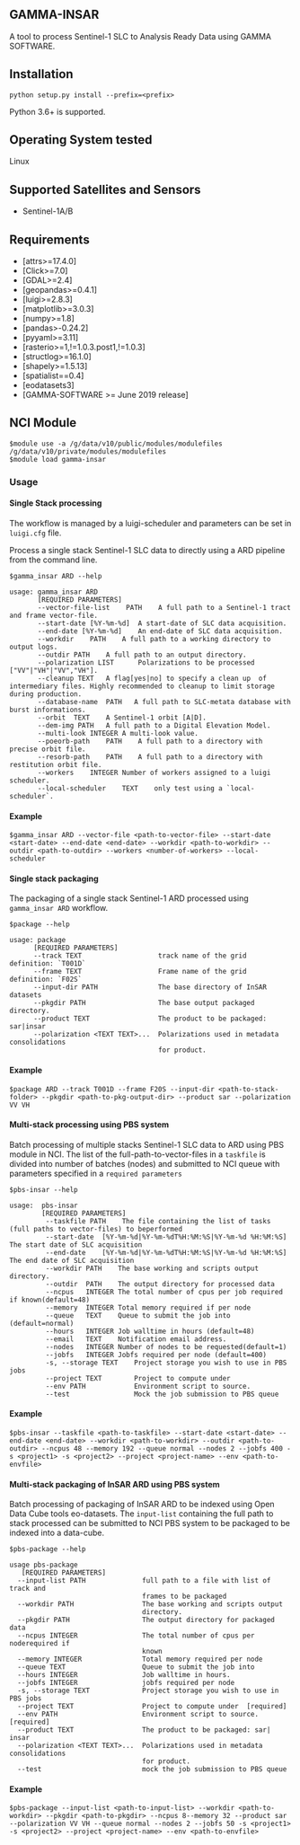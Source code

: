 ## GAMMA-INSAR

A tool to process Sentinel-1 SLC to Analysis Ready Data using GAMMA SOFTWARE.

## Installation

    python setup.py install --prefix=<prefix> 

Python 3.6+ is supported.

## Operating System tested
Linux

## Supported Satellites and Sensors
* Sentinel-1A/B

## Requirements
* [attrs>=17.4.0]
* [Click>=7.0]
* [GDAL>=2.4]
* [geopandas>=0.4.1]
* [luigi>=2.8.3]
* [matplotlib>=3.0.3]
* [numpy>=1.8]
* [pandas>-0.24.2]
* [pyyaml>=3.11]
* [rasterio>=1,!=1.0.3.post1,!=1.0.3]
* [structlog>=16.1.0]
* [shapely>=1.5.13]
* [spatialist==0.4]
* [eodatasets3]
* [GAMMA-SOFTWARE >= June 2019 release]


## NCI Module
	$module use -a /g/data/v10/public/modules/modulefiles /g/data/v10/private/modules/modulefiles 
	$module load gamma-insar

### Usage
#### Single Stack processing 
The workflow is managed by a luigi-scheduler and parameters can be set in `luigi.cfg` file.

Process a single stack Sentinel-1 SLC data to directly using a ARD pipeline from the command line.

	$gamma_insar ARD --help

	usage: gamma_insar ARD
		   [REQUIRED PARAMETERS]
		   --vector-file-list    PATH    A full path to a Sentinel-1 tract and frame vector-file.
		   --start-date [%Y-%m-%d]  A start-date of SLC data acquisition.
		   --end-date [%Y-%m-%d]    An end-date of SLC data acquisition.
		   --workdir    PATH    A full path to a working directory to output logs.
		   --outdir PATH    A full path to an output directory.
		   --polarization LIST      Polarizations to be processed ["VV"|"VH"|"VV","VH"].	
		   --cleanup TEXT   A flag[yes|no] to specify a clean up  of intermediary files. Highly recommended to cleanup to limit storage during production.
		   --database-name  PATH   A full path to SLC-metata database with burst informations.
		   --orbit  TEXT    A Sentinel-1 orbit [A|D].
		   --dem-img PATH   A full path to a Digital Elevation Model.
		   --multi-look INTEGER A multi-look value.
		   --poeorb-path    PATH    A full path to a directory with precise orbit file.
		   --resorb-path    PATH    A full path to a directory with restitution orbit file.
		   --workers    INTEGER Number of workers assigned to a luigi scheduler.
		   --local-scheduler    TEXT    only test using a `local-scheduler`.


#### Example 

	$gamma_insar ARD --vector-file <path-to-vector-file> --start-date <start-date> --end-date <end-date> --workdir <path-to-workdir> --outdir <path-to-outdir> --workers <number-of-workers> --local-scheduler 

#### Single stack packaging 
The packaging of a single stack Sentinel-1 ARD processed using `gamma_insar ARD` workflow.

    $package --help
    
    usage: package 
          [REQUIRED PARAMETERS]
          --track TEXT                   track name of the grid definition: `T001D`
          --frame TEXT                   Frame name of the grid definition: `F02S`
          --input-dir PATH               The base directory of InSAR datasets
          --pkgdir PATH                  The base output packaged directory.
          --product TEXT                 The product to be packaged: sar|insar
          --polarization <TEXT TEXT>...  Polarizations used in metadata consolidations
                                         for product.

#### Example 

	$package ARD --track T001D --frame F20S --input-dir <path-to-stack-folder> --pkgdir <path-to-pkg-output-dir> --product sar --polarization VV VH 


#### Multi-stack processing using PBS system
Batch processing of multiple stacks Sentinel-1 SLC data to ARD using PBS module in NCI.
The list of the full-path-to-vector-files in a `taskfile` is divided into number of batches (nodes)
and submitted to NCI queue with parameters specified in a `required parameters`

    $pbs-insar --help 
    
    usage:  pbs-insar
            [REQUIRED PARAMETERS]
             --taskfile PATH    The file containing the list of tasks (full paths to vector-files) to beperformed
             --start-date  [%Y-%m-%d|%Y-%m-%dT%H:%M:%S|%Y-%m-%d %H:%M:%S]  The start date of SLC acquisition
             --end-date    [%Y-%m-%d|%Y-%m-%dT%H:%M:%S|%Y-%m-%d %H:%M:%S]  The end date of SLC acquisition
             --workdir PATH    The base working and scripts output directory.
             --outdir  PATH    The output directory for processed data
             --ncpus   INTEGER The total number of cpus per job required if known(default=48)
             --memory  INTEGER Total memory required if per node
             --queue   TEXT    Queue to submit the job into (default=normal)
             --hours   INTEGER Job walltime in hours (default=48)
             --email   TEXT    Notification email address.
             --nodes   INTEGER Number of nodes to be requested(default=1)
             --jobfs   INTEGER Jobfs required per node (default=400)
             -s, --storage TEXT    Project storage you wish to use in PBS jobs
             --project TEXT        Project to compute under
             --env PATH            Environment script to source.
             --test                Mock the job submission to PBS queue

#### Example 

	$pbs-insar --taskfile <path-to-taskfile> --start-date <start-date> --end-date <end-date> --workdir <path-to-workdir> --outdir <path-to-outdir> --ncpus 48 --memory 192 --queue normal --nodes 2 --jobfs 400 -s <project1> -s <project2> --project <project-name> --env <path-to-envfile> 

#### Multi-stack packaging of InSAR ARD using PBS system
Batch processing of packaging of InSAR ARD to be indexed using Open Data Cube tools eo-datasets. 
The `input-list` containing the full path to stack processed can be submitted to NCI PBS system 
to be packaged to be indexed into a data-cube. 

    $pbs-package --help 
    
    usage pbs-package
       [REQUIRED PARAMETERS]
      --input-list PATH              full path to a file with list of track and
                                     frames to be packaged
      --workdir PATH                 The base working and scripts output
                                     directory.
      --pkgdir PATH                  The output directory for packaged data
      --ncpus INTEGER                The total number of cpus per noderequired if
                                     known
      --memory INTEGER               Total memory required per node
      --queue TEXT                   Queue to submit the job into
      --hours INTEGER                Job walltime in hours.
      --jobfs INTEGER                jobfs required per node
      -s, --storage TEXT             Project storage you wish to use in PBS jobs
      --project TEXT                 Project to compute under  [required]
      --env PATH                     Environment script to source.  [required]
      --product TEXT                 The product to be packaged: sar| insar
      --polarization <TEXT TEXT>...  Polarizations used in metadata consolidations
                                     for product.
      --test                         mock the job submission to PBS queue

#### Example 

	$pbs-package --input-list <path-to-input-list> --workdir <path-to-workdir> --pkgdir <path-to-pkgdir> --ncpus 8--memory 32 --product sar --polarization VV VH --queue normal --nodes 2 --jobfs 50 -s <project1> -s <project2> --project <project-name> --env <path-to-envfile> 
